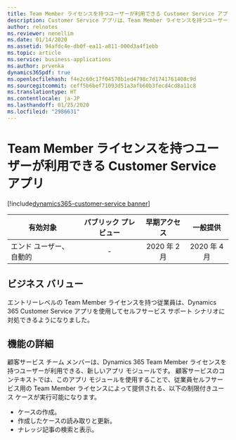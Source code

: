 ```yaml
---
title: Team Member ライセンスを持つユーザーが利用できる Customer Service アプリ
description: Customer Service アプリは、Team Member ライセンスを持つユーザーが利用できるようになりました。
author: relnotes
ms.reviewer: nenellim
ms.date: 01/14/2020
ms.assetid: 94afdc4e-db0f-ea11-a811-000d3a4f1ebb
ms.topic: article
ms.service: business-applications
ms.author: prvenka
dynamics365pdf: true
ms.openlocfilehash: f4e2c60c17f04570b1ed4798c7d1741761408c9d
ms.sourcegitcommit: ceff5b6bef71093d51a3afb60b3fecd4cd8a11c8
ms.translationtype: HT
ms.contentlocale: ja-JP
ms.lasthandoff: 01/25/2020
ms.locfileid: "2986631"
---
```

# <a name="customer-service-app-available-for-users-with-team-member-license"></a>Team Member ライセンスを持つユーザーが利用できる Customer Service アプリ
[!include[dynamics365-customer-service banner](../includes/dynamics365-customer-service.md)]

| 有効対象    |  パブリック プレビュー | 早期アクセス | 一般提供 | 
| ---------- | :----------: |:----------: |:----------: |
|エンド ユーザー、自動的|-|2020 年 2 月| 2020 年 4 月|


## <a name="business-value"></a>ビジネス バリュー
<!-- bv start -->
エントリーレベルの Team Member ライセンスを持つ従業員は、Dynamics 365 Customer Service アプリを使用してセルフサービス サポート シナリオに対処できるようになりました。
<!-- bv end -->



## <a name="feature-details"></a>機能の詳細
<!--feature detail start -->
顧客サービス チーム メンバーは、Dynamics 365 Team Member ライセンスを持つユーザーが利用できる、新しいアプリ モジュールです。 顧客サービスのコンテキストでは、このアプリ モジュールを使用することで、従業員セルフサービス用の Team Member ライセンスによって提供される、以下の制限付きユース ケースが実行可能になります。

- ケースの作成。
- 作成したケースの読み取りと更新。
- ナレッジ記事の検索と表示。
<!--feature detail end -->









